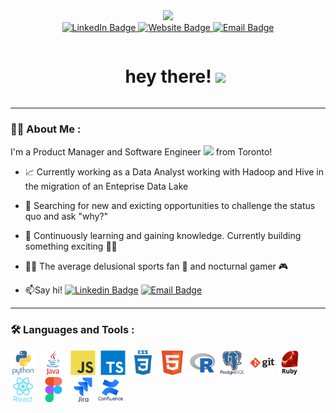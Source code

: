 <div id="header" align="center">
<!--   Gifs: https://giphy.com/ (use link from "share"
  Emoji Cheat Sheet: https://github.com/ikatyang/emoji-cheat-sheet
  Skills Icons: https://github.com/devicons/devicon/tree/master -->
  
  <img src="https://media.giphy.com/media/v1.Y2lkPTc5MGI3NjExbXJuNjNheGxxeXVxbGN1eDlhYWxpeWptd3M2bzF1MXl1bDBxd29wZyZlcD12MV9pbnRlcm5hbF9naWZfYnlfaWQmY3Q9Zw/iIqmM5tTjmpOB9mpbn/giphy.gif)https://media.giphy.com/media/v1.Y2lkPTc5MGI3NjExbXJuNjNheGxxeXVxbGN1eDlhYWxpeWptd3M2bzF1MXl1bDBxd29wZyZlcD12MV9pbnRlcm5hbF9naWZfYnlfaWQmY3Q9Zw/iIqmM5tTjmpOB9mpbn/giphy.gif" width="300"/>
  
  <div id="badges">
  <a href="https://www.linkedin.com/in/darrenj1ang" target="_blank">
    <img src="https://img.shields.io/badge/LinkedIn-blue?style=for-the-badge&logo=linkedin&logoColor=white" alt="LinkedIn Badge"/>
  </a>
  <a href="https://darrenjiang.vercel.app/" target="_blank">
    <img src="https://img.shields.io/badge/Website-purple?style=for-the-badge&logo=react&logoColor=white" alt="Website Badge"/>
  </a>
  <a href="mailto: darren.jiang135@gmail.com" target="_blank">
    <img src="https://img.shields.io/badge/Email-red?style=for-the-badge&logo=gmail&logoColor=white" alt="Email Badge"/>
  </a>

  <div id="user-content-toc">
  <ul>
    <summary><h1 style="display: inline-block;">hey there! <img src="https://media.giphy.com/media/hvRJCLFzcasrR4ia7z/giphy.gif" width="30px"/></h1></summary>
  </ul>
</div>

</div>
</div>

---

### :technologist: About Me :
I'm a Product Manager and Software Engineer <img src="https://media.giphy.com/media/y93slPbDMdeXJQONHa/giphy.gif" width="35"> from Toronto!
- :chart_with_upwards_trend: Currently working as a Data Analyst working with Hadoop and Hive in the migration of an Enteprise Data Lake

- :mag_right: Searching for new and exicting opportunities to challenge the status quo and ask "why?"

- :open_book: Continuously learning and gaining knowledge. Currently building something exciting :construction_worker_man:
  
- :ok_man: The average delusional sports fan :basketball: and nocturnal gamer :video_game:

- :mailbox:Say hi! [![Linkedin Badge](https://img.shields.io/badge/-LinkedIn-blue?style=flat&logo=Linkedin&logoColor=white)](https://www.linkedin.com/in/darrenj1ang)   <a href="mailto: darren.jiang135@gmail.com" target="_blank">
    <img src="https://img.shields.io/badge/Email-red?style=flat&logo=gmail&logoColor=white" alt="Email Badge"/>
  </a>
---

### :hammer_and_wrench: Languages and Tools :
<div>
  <img src="https://github.com/devicons/devicon/blob/master/icons/python/python-original-wordmark.svg" title="Python" alt="Python" width="40" height="40"/>&nbsp;
  <img src="https://github.com/devicons/devicon/blob/master/icons/java/java-original-wordmark.svg" title="Java" alt="Java" width="40" height="40"/>&nbsp;
  <img src="https://github.com/devicons/devicon/blob/master/icons/javascript/javascript-original.svg" title="JavaScript" alt="JavaScript" width="40" height="40"/>&nbsp;
  <img src="https://github.com/devicons/devicon/blob/master/icons/typescript/typescript-original.svg" title="TypeScript" alt="TypeScript" width="40" height="40"/>&nbsp;
  <img src="https://github.com/devicons/devicon/blob/master/icons/css3/css3-plain-wordmark.svg"  title="CSS3" alt="CSS" width="40" height="40"/>&nbsp;
  <img src="https://github.com/devicons/devicon/blob/master/icons/html5/html5-original.svg" title="HTML5" alt="HTML" width="40" height="40"/>&nbsp;
  <img src="https://github.com/devicons/devicon/blob/master/icons/r/r-original.svg" title="R" alt="R" width="40" height="40"/>&nbsp;
  <img src="https://github.com/devicons/devicon/blob/master/icons/postgresql/postgresql-original-wordmark.svg" title="PostgreSQL"  alt="PostgreSQL" width="40" height="40"/>&nbsp;
  <img src="https://github.com/devicons/devicon/blob/master/icons/git/git-original-wordmark.svg" title="Git" **alt="Git" width="40" height="40"/>
  <img src="https://github.com/devicons/devicon/blob/master/icons/ruby/ruby-original-wordmark.svg" title="Ruby" **alt="Ruby" width="40" height="40"/>
  <img src="https://github.com/devicons/devicon/blob/master/icons/react/react-original-wordmark.svg" title="React" alt="React" width="40" height="40"/>&nbsp;
  <img src="https://github.com/devicons/devicon/blob/master/icons/figma/figma-original.svg" title="Figma" alt="Figma" width="40" height="40"/>&nbsp;
  <img src="https://github.com/devicons/devicon/blob/master/icons/jira/jira-original-wordmark.svg" title="Jira" **alt="Jira" width="40" height="40"/>
  <img src="https://github.com/devicons/devicon/blob/master/icons/confluence/confluence-original-wordmark.svg" title="Confluence" **alt="Confluence" width="40" height="40"/>
</div>
